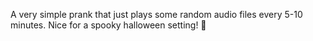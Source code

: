 A very simple prank that just plays some random audio files every 5-10 minutes.
Nice for a spooky halloween setting! 🎃
